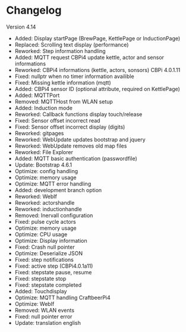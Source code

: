 # Changelog

Version 4.14

- Added:    Display startPage (BrewPage, KettlePage or InductionPage)
- Replaced: Scrolling text display (performance)
- Reworked: Step information handling
- Added:    MQTT request CBPi4 update kettle, actor and sensor informations
- Reworked: CBPi4 informations (kettle, actors, sonsors) CBPi 4.0.1.11
- Fixed:    nullptr when no timer information availible
- Fixed:    Missing kettle information (mqtt)
- Added:    CBPi4 sensor ID (optional attribute, required on KettlePage)
- Added:    MQTTPort
- Removed:  MQTTHost from WLAN setup
- Added:    Induction mode
- Reworked: Callback functions display touch/release
- Fixed:    Sensor offset incorrect read
- Fixed:    Sensor offset incorrect display (digits)
- Reworked: gitpages
- Reworked: WebUpdate updates bootstrap and jquery
- Reworked: WebUpdate removes old map files
- Reworked: File Explorer
- Added:    MQTT basic authentication (passwordfile)
- Update:   Bootstrap 4.6.1
- Optimize: config handling
- Optimize: memory usage
- Optimize: MQTT error handling
- Added:    development branch option
- Reworked: WebIf
- Reworked: actorshandle
- Reworked: inductionhandle
- Removed:  Inervall configuration
- Fixed:    pulse cycle actors
- Optimize: memory usage
- Optimize: CPU usage
- Optimize: Display information
- Fixed:    Crash null pointer
- Optimize: Deserialize JSON
- Fixed:    step notifications
- Fixed:    active step (CBPi4.0.1a11)
- Fixed:    stepstate pause, resume
- Fixed:    stepstate stop
- Fixed:    stepstate completed
- Added:    Touchdisplay
- Optimize: MQTT handling CraftbeerPi4
- Optimize: WebIf
- Removed:  WLAN events
- Fixed:    null pointer error
- Update:   translation english
